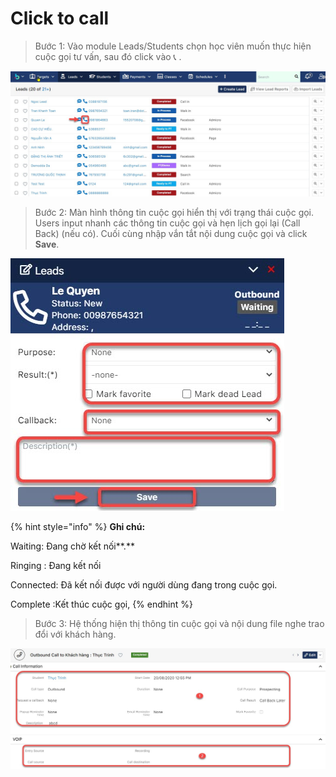 # Click to call

> Bước 1: Vào module Leads/Students chọn học viên muốn thực hiện cuộc gọi tư vấn, sau đó click vào 📞 .

![](../../.gitbook/assets/call2.jpg)

> Bước 2: Màn hình thông tin cuộc gọi hiển thị với trạng thái cuộc gọi. Users input nhanh các thông tin cuộc gọi và hẹn lịch  gọi lại  \(Call Back\) \(nếu có\). Cuối cùng nhập vắn tắt nội dung cuộc gọi và click **Save**.

![](../../.gitbook/assets/call1.jpg)

{% hint style="info" %}
**Ghi chú:**

Waiting: Đang chờ kết nối**.**

Ringing : Đang kết nối

Connected: Đã kết nối được với người dùng đang trong cuộc gọi.

Complete :Kết thúc cuộc gọi, 
{% endhint %}

> Bước 3: Hệ thống hiện thị thông tin cuộc gọi và nội dung file nghe trao đổi với khách hàng.

![](../../.gitbook/assets/call3.jpg)



